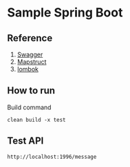 # Sample Spring Boot

## Reference 

1. [Swagger](https://www.baeldung.com/swagger-2-documentation-for-spring-rest-api)
2. [Mapstruct](https://www.baeldung.com/mapstruct)
3. [lombok](https://projectlombok.org/)

## How to run

Build command

`clean build -x test`


## Test API 

`http://localhost:1996/message`